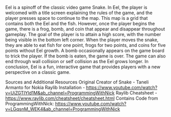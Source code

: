 Eel is a spinoff of the classic video game Snake. In Eel, the player is welcomed with a title screen explaining the rules of the game, and the player presses space to continue to the map. This map is a grid that contains both the Eel and the fish. However, once the player begins the game, there is a frog, bomb, and coin that appear and disappear throughout gameplay. The goal of the player is to attain a high score, with the number being visible in the bottom left corner. When the player moves the snake, they are able to eat fish for one point, frogs for two points, and coins for five points without Eel growth. A bomb occasionally appears on the game board to trick the player. If the bomb is eaten, the game is over. The game can also end through wall collision or self collision as the Eel grows longer. In conclusion, Eel is a fun, interactive game that provides players with a new perspective on a classic game.

Sources and Additional Resources
Original Creator of Snake - Taneli Armanto for Nokia
Raylib Installation - https://www.youtube.com/watch?v=UiZGTIYld1M&ab_channel=ProgrammingWithNick
Raylib Cheatsheet - https://www.raylib.com/cheatsheet/cheatsheet.html
Contains Code from ProgrammingWithNick: https://www.youtube.com/watch?v=LGqsnM_WEK4&ab_channel=ProgrammingWithNick
